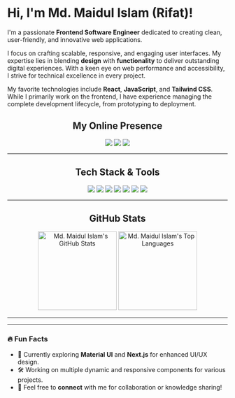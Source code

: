 

# Hi, I'm Md. Maidul Islam (Rifat)! 

I'm a passionate **Frontend Software Engineer** dedicated to creating clean, user-friendly, and innovative web applications.

I focus on crafting scalable, responsive, and engaging user interfaces. My expertise lies in blending **design** with **functionality** to deliver outstanding digital experiences. With a keen eye on web performance and accessibility, I strive for technical excellence in every project.

My favorite technologies include **React**, **JavaScript**, and **Tailwind CSS**. While I primarily work on the frontend, I have experience managing the complete development lifecycle, from prototyping to deployment.

<h2 align="center">My Online Presence</h2>

<div align="center">

[![](https://img.shields.io/badge/-LinkedIn-0077B5?style=for-the-badge&logo=linkedin&logoColor=white)](https://www.linkedin.com/in/maidulislam-rifat)
[![](https://img.shields.io/badge/-Twitter-1DA1F2?style=for-the-badge&logo=twitter&logoColor=white)](https://twitter.com/rifath69790466)
[![](https://img.shields.io/badge/-GitHub-181717?style=for-the-badge&logo=github&logoColor=white)](https://github.com/maidulislam59)

</div>

---

<h2 align="center">Tech Stack & Tools</h2>

<div align="center">

![](https://img.shields.io/badge/Code-HTML5-E34F26?style=flat-square&logo=html5&logoColor=white)
![](https://img.shields.io/badge/Code-CSS3-1572B6?style=flat-square&logo=css3&logoColor=white)
![](https://img.shields.io/badge/Code-JavaScript-F7DF1E?style=flat-square&logo=javascript&logoColor=black)
![](https://img.shields.io/badge/Code-React-61DAFB?style=flat-square&logo=react&logoColor=black)
![](https://img.shields.io/badge/Code-Tailwind_CSS-06B6D4?style=flat-square&logo=tailwind-css&logoColor=white)
![](https://img.shields.io/badge/Tools-Git-F05032?style=flat-square&logo=git&logoColor=white)
![](https://img.shields.io/badge/Tools-VS_Code-007ACC?style=flat-square&logo=visual-studio-code&logoColor=white)

</div>

---

<h2 align="center">GitHub Stats</h2>

<div align="center">
    <img height="180em" src="https://github-readme-stats.vercel.app/api?username=maidulislam59&count_private=true&show_icons=true&bg_color=1d1f21&title_color=8FFF86&icon_color=79ff97&text_color=dcdcdc" alt="Md. Maidul Islam's GitHub Stats">
    <img height="180em" src="https://github-readme-stats.vercel.app/api/top-langs/?username=maidulislam59&show_icons=true&bg_color=1d1f21&title_color=8FFF86&icon_color=79ff97&text_color=dcdcdc&layout=compact&langs_count=6" alt="Md. Maidul Islam's Top Languages">
</div>

---



---

### 🔥 Fun Facts
- 🌱 Currently exploring **Material UI** and **Next.js** for enhanced UI/UX design.
- 🛠️ Working on multiple dynamic and responsive components for various projects.
- 💬 Feel free to **connect** with me for collaboration or knowledge sharing!
